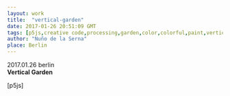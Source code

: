 ```yaml
---
layout: work
title:  "vertical-garden"
date: 2017-01-26 20:51:09 GMT
tags: [p5js,creative code,processing,garden,color,colorful,paint,vertical garden,javascript]
author: "Nuño de la Serna"
place: Berlin
---
```


<p>2017.01.26 berlin<br/><b>Vertical Garden</b></p><p>[p5js]</p>

